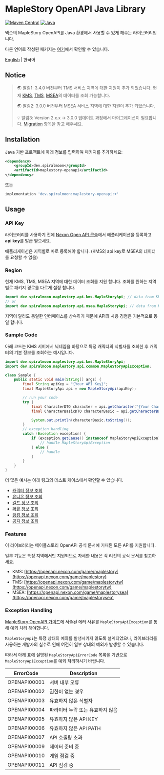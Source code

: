 # MapleStory OpenAPI Java Library

[![Maven Central](https://img.shields.io/maven-central/v/dev.spiralmoon/maplestory-openapi)](https://search.maven.org/artifact/dev.spiralmoon/maplestory-openapi)
[![Java](https://github.com/SpiralMoon/maplestory.openapi/actions/workflows/java_test.yaml/badge.svg)](https://github.com/SpiralMoon/maplestory.openapi/actions/workflows/java_test.yaml)

넥슨의 MapleStory OpenAPI를 Java 환경에서 사용할 수 있게 해주는 라이브러리입니다.

다른 언어로 작성된 패키지는 [여기](https://github.com/SpiralMoon/maplestory.openapi)에서 확인할 수 있습니다.

[English](./README.md) | 한국어

## Notice
>🌏 알림1: 3.4.0 버전부터 TMS 서비스 지역에 대한 지원이 추가 되었습니다. 현재 [KMS](https://maplestory.nexon.com/), [TMS](https://maplestory.beanfun.com/), [MSEA](http://www.maplesea.com/index/)의 데이터를 조회 가능합니다.
>
>🌏 알림2: 3.0.0 버전부터 MSEA 서비스 지역에 대한 지원이 추가 되었습니다.
>
>💡 알림3: Version 2.x.x → 3.0.0 업데이트 과정에서 마이그레이션이 필요합니다. [Migration](https://github.com/SpiralMoon/maplestory.openapi/tree/master/java/docs/migration-ko.md) 항목을 참고 해주세요.

## Installation

Java 기반 프로젝트에 아래 정보를 입력하여 패키지를 추가하세요:

```xml
<dependency>
    <groupId>dev.spiralmoon</groupId>
    <artifactId>maplestory-openapi</artifactId>
</dependency>
```
또는
```groovy
implementation 'dev.spiralmoon:maplestory-openapi:+'
```

## Usage

### API Key

라이브러리를 사용하기 전에 [Nexon Open API 콘솔](https://openapi.nexon.com/my-application/)에서 애플리케이션을 등록하고 **api key**를 발급 받으세요.

애플리케이션은 지역별로 따로 등록해야 합니다. (KMS의 api key로 MSEA의 데이터를 요청할 수 없음)

### Region

현재 KMS, TMS, MSEA 지역에 대한 데이터 조회를 지원 합니다. 조회를 원하는 지역별로 패키지 경로를 다르게 설정 합니다.

```java
import dev.spiralmoon.maplestory.api.kms.MapleStoryApi; // data from KMS
// or
import dev.spiralmoon.maplestory.api.msea.MapleStoryApi; // data from MSEA
```

지역이 달라도 동일한 인터페이스를 상속하기 때문에 API의 사용 경험은 기본적으로 동일 합니다.

### Sample Code

아래 코드는 KMS 서버에서 닉네임을 바탕으로 특정 캐릭터의 식별자를 조회한 후 캐릭터의 기본 정보를 조회하는 예시입니다.

```java
import dev.spiralmoon.maplestory.api.kms.MapleStoryApi;
import dev.spiralmoon.maplestory.api.common.MapleStoryApiException;

class Sample {
    public static void main(String[] args) {
        final String apiKey = "{Your API Key}";
        final MapleStoryApi api = new MapleStoryApi(apiKey);

        // run your code
        try {
            final CharacterDTO character = api.getCharacter("{Your Character Name}").join();
            final CharacterBasicDTO characterBasic = api.getCharacterBasic(character.getOcid());

            System.out.println(characterBasic.toString());
        }
        // exception handling
        catch (Exception exception) {
            if (exception.getCause() instanceof MapleStoryApiException) {
                // handle MapleStoryApiException
            } else {
                // handle
            }
        }
    }
}

```

더 많은 예시는 아래 링크의 테스트 케이스에서 확인할 수 있습니다.

- [캐릭터 정보 조회](https://github.com/SpiralMoon/maplestory.openapi/blob/master/java/src/test/java/CharacterApi.java)
- [유니온 정보 조회](https://github.com/SpiralMoon/maplestory.openapi/blob/master/java/src/test/java/UnionApi.java)
- [길드 정보 조회](https://github.com/SpiralMoon/maplestory.openapi/blob/master/java/src/test/java/GuildApi.java)
- [확률 정보 조회](https://github.com/SpiralMoon/maplestory.openapi/blob/master/java/src/test/java/HistoryApi.java)
- [랭킹 정보 조회](https://github.com/SpiralMoon/maplestory.openapi/blob/master/java/src/test/java/RankingApi.java)
- [공지 정보 조회](https://github.com/SpiralMoon/maplestory.openapi/blob/master/java/src/test/java/NoticeApi.java)

### Features

이 라이브러리는 메이플스토리 OpenAPI 공식 문서에 기재된 모든 API를 지원합니다.

일부 기능은 특정 지역에서만 지원되므로 자세한 내용은 각 리전의 공식 문서를 참고하세요.

- KMS: [https://openapi.nexon.com/game/maplestory](https://openapi.nexon.com/game/maplestory)
- TMS: [https://openapi.nexon.com/game/maplestorytw](https://openapi.nexon.com/game/maplestorytw)
- MSEA: [https://openapi.nexon.com/game/maplestorysea](https://openapi.nexon.com/game/maplestorysea)

### Exception Handling

[MapleStory OpenAPI 가이드](https://openapi.nexon.com/guide/request-api/)에 서술된 에러 사유를 `MapleStoryApiException`를 통해 예외 처리 해야합니다.

`MapleStoryApi`는 특정 상태의 예외를 발생시키지 않도록 설계되었으나, 라이브러리를 사용하는 개발자의 실수로 인해 여전히 일부 상태의 예외가 발생할 수 있습니다.

따라서 아래 표에 설명된 `MapleStoryApiErrorCode` 목록을 기반으로 `MapleStoryApiException`를 예외 처리하시기 바랍니다.

| ErrorCode    | Description        |
|--------------|--------------------|
| OPENAPI00001 | 서버 내부 오류           |
| OPENAPI00002 | 권한이 없는 경우          |
| OPENAPI00003 | 유효하지 않은 식별자        |
| OPENAPI00004 | 파라미터 누락 또는 유효하지 않음 |
| OPENAPI00005 | 유효하지 않은 API KEY    |
| OPENAPI00006 | 유효하지 않은 API PATH   |
| OPENAPI00007 | API 호출량 초과         |
| OPENAPI00009 | 데이터 준비 중           |
| OPENAPI00010 | 게임 점검 중            |
| OPENAPI00011 | API 점검 중           |
